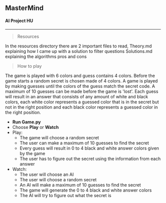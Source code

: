 ## MasterMind
#### AI Project HU
___

> Resources

In the resources directory there are 2 important files to read,
Theory.md explaining how I came up with a solution to filter questions
Solutions.md explaining the algorithms pros and cons

> How to play

The game is played with 6 colors and guess contains 4 colors.
Before the game starts a random secret is chosen made of 4 colors.
A game is played by making guesses until the colors of the guess match the secret code. A maximum of 10 guesses can be made before the game is 'lost'.
Each guess will result in an answer that consists of any amount of white and black colors, each white color represents a guessed color that is in the secret but not in the right position and each black color represents a guessed color in the right position.



- **Run Game.py**
- Choose **Play** or **Watch**
- Play:
  - The game will choose a random secret
  - The user can make a maximum of 10 guesses to find the secret
  - Every guess will result in 0 to 4 black and white answer colors given by the game
  - The user has to figure out the secret using the information from each answer
- Watch:
  - The user will choose an AI
  - The user will choose a random secret
  - An AI will make a maximum of 10 guesses to find the secret
  - The game will generate the 0 to 4 black and white answer colors
  - The AI will try to figure out what the secret is
